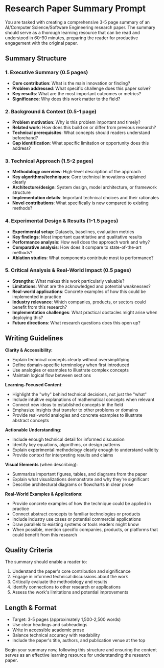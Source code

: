 # Research Paper Summary Prompt

You are tasked with creating a comprehensive 3-5 page summary of an AI/Computer Science/Software Engineering research paper. The summary should serve as a thorough learning resource that can be read and understood in 60-90 minutes, preparing the reader for productive engagement with the original paper.

## Summary Structure

### 1. Executive Summary (0.5 pages)
- **Core contribution**: What is the main innovation or finding?
- **Problem addressed**: What specific challenge does this paper solve?
- **Key results**: What are the most important outcomes or metrics?
- **Significance**: Why does this work matter to the field?

### 2. Background & Context (0.5-1 page)
- **Problem motivation**: Why is this problem important and timely?
- **Related work**: How does this build on or differ from previous research?
- **Technical prerequisites**: What concepts should readers understand beforehand?
- **Gap identification**: What specific limitation or opportunity does this address?

### 3. Technical Approach (1.5-2 pages)
- **Methodology overview**: High-level description of the approach
- **Key algorithms/techniques**: Core technical innovations explained clearly
- **Architecture/design**: System design, model architecture, or framework structure
- **Implementation details**: Important technical choices and their rationales
- **Novel contributions**: What specifically is new compared to existing methods?

### 4. Experimental Design & Results (1-1.5 pages)
- **Experimental setup**: Datasets, baselines, evaluation metrics
- **Key findings**: Most important quantitative and qualitative results
- **Performance analysis**: How well does the approach work and why?
- **Comparative analysis**: How does it compare to state-of-the-art methods?
- **Ablation studies**: What components contribute most to performance?

### 5. Critical Analysis & Real-World Impact (0.5 pages)
- **Strengths**: What makes this work particularly valuable?
- **Limitations**: What are the acknowledged and potential weaknesses?
- **Real-world applications**: Concrete examples of how this could be implemented in practice
- **Industry relevance**: Which companies, products, or sectors could benefit from this research?
- **Implementation challenges**: What practical obstacles might arise when deploying this?
- **Future directions**: What research questions does this open up?

## Writing Guidelines

**Clarity & Accessibility**:
- Explain technical concepts clearly without oversimplifying
- Define domain-specific terminology when first introduced
- Use analogies or examples to illustrate complex concepts
- Maintain logical flow between sections

**Learning-Focused Content**:
- Highlight the "why" behind technical decisions, not just the "what"
- Include intuitive explanations of mathematical concepts when relevant
- Connect new ideas to established concepts in the field
- Emphasize insights that transfer to other problems or domains
- Provide real-world analogies and concrete examples to illustrate abstract concepts

**Actionable Understanding**:
- Include enough technical detail for informed discussion
- Identify key equations, algorithms, or design patterns
- Explain experimental methodology clearly enough to understand validity
- Provide context for interpreting results and claims

**Visual Elements** (when describing):
- Summarize important figures, tables, and diagrams from the paper
- Explain what visualizations demonstrate and why they're significant
- Describe architectural diagrams or flowcharts in clear prose

**Real-World Examples & Applications**:
- Provide concrete examples of how the technique could be applied in practice
- Connect abstract concepts to familiar technologies or products
- Include industry use cases or potential commercial applications
- Draw parallels to existing systems or tools readers might know
- When possible, mention specific companies, products, or platforms that could benefit from this research

## Quality Criteria

The summary should enable a reader to:
1. Understand the paper's core contribution and significance
2. Engage in informed technical discussions about the work
3. Critically evaluate the methodology and results
4. Identify connections to other research or applications
5. Assess the work's limitations and potential improvements

## Length & Format
- Target: 3-5 pages (approximately 1,500-2,500 words)
- Use clear headings and subheadings
- Write in accessible academic prose
- Balance technical accuracy with readability
- Include the paper's title, authors, and publication venue at the top

Begin your summary now, following this structure and ensuring the content serves as an effective learning resource for understanding the research paper.
